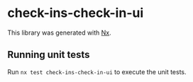 # check-ins-check-in-ui

This library was generated with [Nx](https://nx.dev).

## Running unit tests

Run `nx test check-ins-check-in-ui` to execute the unit tests.

